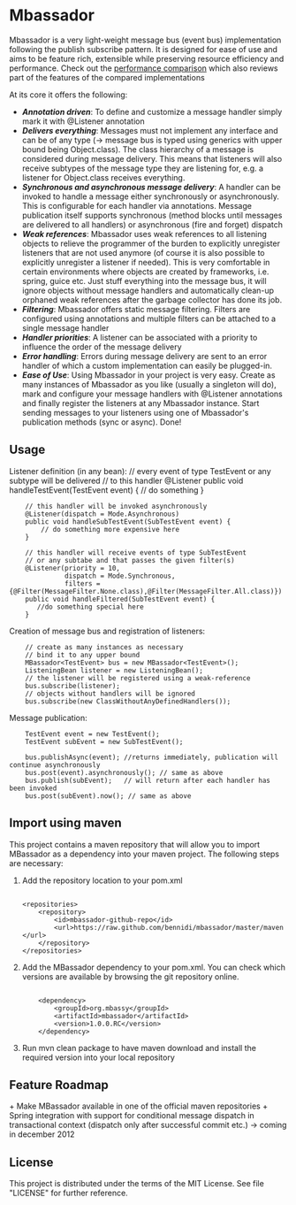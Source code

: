 Mbassador
=========

Mbassador is a very light-weight message bus (event bus) implementation following the publish subscribe pattern. It is designed
for ease of use and aims to be feature rich, extensible while preserving resource efficiency and performance.
Check out the <a href="http://codeblock.engio.net/?p=37" target="_blank">performance comparison</a> which also reviews part of the features of the compared implementations

At its core it offers the following:

+ <em><strong>Annotation driven</em></strong>: To define and customize a message handler simply mark it with @Listener annotation
+ <em><strong>Delivers everything</em></strong>: Messages must not implement any interface and can be of any type (-> message bus is typed using generics with upper
bound being Object.class). The class hierarchy of a message is considered during message delivery. This means that listeners will also receive
subtypes of the message type they are listening for, e.g. a listener for Object.class receives everything.
+ <em><strong>Synchronous and asynchronous message delivery</em></strong>: A handler can be invoked to handle a message either synchronously or
asynchronously. This is configurable for each handler via annotations. Message publication itself supports synchronous (method
blocks until messages are delivered to all handlers) or asynchronous (fire and forget) dispatch
+ <em><strong>Weak references</em></strong>: Mbassador uses weak references to all listening objects to relieve the programmer of the burden to explicitly unregister
listeners that are not used anymore (of course it is also possible to explicitly unregister a listener if needed). This is very comfortable
in certain environments where objects are created by frameworks, i.e. spring, guice etc. Just stuff everything into the message bus, it will
ignore objects without message handlers and automatically clean-up orphaned weak references after the garbage collector has done its job.
+ <em><strong>Filtering</em></strong>: Mbassador offers static message filtering. Filters are configured using annotations and multiple filters can be attached to
a single message handler
+ <em><strong>Handler priorities</em></strong>: A listener can be associated with a priority to influence the order of the message delivery
+ <em><strong>Error handling</em></strong>: Errors during message delivery are sent to an error handler of which a custom implementation can easily be plugged-in.
+ <em><strong>Ease of Use</em></strong>: Using Mbassador in your project is very easy. Create as many instances of Mbassador as you like (usually a singleton will do),
mark and configure your message handlers with @Listener annotations and finally register the listeners at any Mbassador instance. Start
sending messages to your listeners using one of Mbassador's publication methods (sync or async). Done!



 <h2>Usage</h2>

Listener definition (in any bean):
        // every event of type TestEvent or any subtype will be delivered
        // to this handler
        @Listener
		public void handleTestEvent(TestEvent event) {
			// do something
		}

        // this handler will be invoked asynchronously
		@Listener(dispatch = Mode.Asynchronous)
		public void handleSubTestEvent(SubTestEvent event) {
            // do something more expensive here
		}

		// this handler will receive events of type SubTestEvent
        // or any subtabe and that passes the given filter(s)
        @Listener(priority = 10,
                  dispatch = Mode.Synchronous,
                  filters = {@Filter(MessageFilter.None.class),@Filter(MessageFilter.All.class)})
        public void handleFiltered(SubTestEvent event) {
           //do something special here
        }

Creation of message bus and registration of listeners:

        // create as many instances as necessary
        // bind it to any upper bound
        MBassador<TestEvent> bus = new MBassador<TestEvent>();
        ListeningBean listener = new ListeningBean();
        // the listener will be registered using a weak-reference
        bus.subscribe(listener);
        // objects without handlers will be ignored
        bus.subscribe(new ClassWithoutAnyDefinedHandlers());


Message publication:

        TestEvent event = new TestEvent();
        TestEvent subEvent = new SubTestEvent();

        bus.publishAsync(event); //returns immediately, publication will continue asynchronously
        bus.post(event).asynchronously(); // same as above
        bus.publish(subEvent);   // will return after each handler has been invoked
        bus.post(subEvent).now(); // same as above

<h2>Import using maven</h2>
This project contains a maven repository that will allow you to import MBassador as a dependency into your maven project.
The following steps are necessary:

 1. Add the repository location to your pom.xml
    <pre><code class="xml">
    &lt;repositories&gt;
        &lt;repository&gt;
            &lt;id&gt;mbassador-github-repo&lt;/id&gt;
            &lt;url&gt;https://raw.github.com/bennidi/mbassador/master/maven &lt;/url&gt;
        &lt;/repository&gt;
    &lt;/repositories&gt;
    </pre></code>
 2. Add the MBassador dependency to your pom.xml. You can check which versions are available by browsing
    the git repository online.
    <pre><code class="xml">
        &lt;dependency&gt;
            &lt;groupId&gt;org.mbassy&lt;/groupId&gt;
            &lt;artifactId&gt;mbassador&lt;/artifactId&gt;
            &lt;version&gt;1.0.0.RC&lt;/version&gt;
        &lt;/dependency&gt;
    </pre></code>
 3. Run mvn clean package to have maven download and install the required version into your local repository


<h2>Feature Roadmap</h2>
+ Make MBassador available in one of the official maven repositories
+ Spring integration with support for conditional message dispatch in transactional context (dispatch only after
successful commit etc.) -> coming in december 2012

<h2>License</h2>

This project is distributed under the terms of the MIT License. See file "LICENSE" for further reference.




